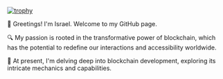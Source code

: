 [![trophy](https://github-profile-trophy.vercel.app/?username=IssyPro101)](https://github.com/ryo-ma/github-profile-trophy)

👋 Greetings! I'm Israel. Welcome to my GitHub page.

🔍 My passion is rooted in the transformative power of blockchain, which has the potential to redefine our interactions and accessibility worldwide.

🌱 At present, I'm delving deep into blockchain development, exploring its intricate mechanics and capabilities.
